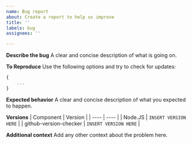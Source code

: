 ```yaml
---
name: Bug report
about: Create a report to help us improve
title: ''
labels: bug
assignees: ''

---
```


**Describe the bug**
A clear and concise description of what is going on.

**To Reproduce**
Use the following options and try to check for updates:
```js
{
    ...
}
```

**Expected behavior**
A clear and concise description of what you expected to happen.

**Versions**
| Component | Version |
| ---- | ---- |
| Node.JS | `INSERT VERSION HERE` |
| github-version-checker | `INSERT VERSION HERE` |

**Additional context**
Add any other context about the problem here.
